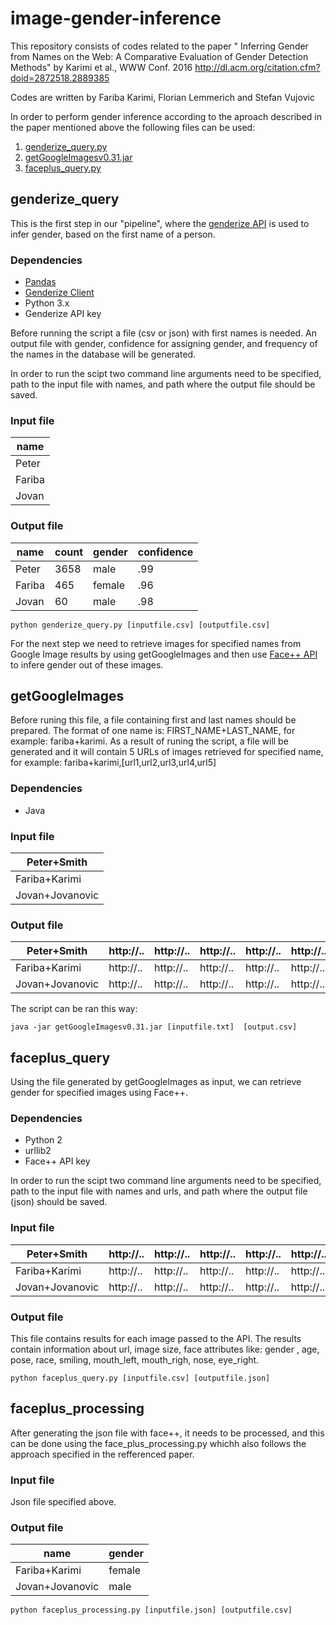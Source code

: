 # image-gender-inference
This repository consists of codes related to the paper " Inferring Gender from Names on the Web: A Comparative Evaluation of Gender Detection Methods" by Karimi et al., WWW Conf. 2016 http://dl.acm.org/citation.cfm?doid=2872518.2889385

Codes are written by
Fariba Karimi, Florian Lemmerich and Stefan Vujovic

In order to perform gender inference according to the aproach described in the paper mentioned above the following files can be used:
1. [genderize_query.py](https://github.com/frbkrm/image-gender-inference/blob/master/genderize_query.py)
2. [getGoogleImagesv0.31.jar](https://github.com/frbkrm/image-gender-inference/blob/master/getGoogleImagesv0.31.jar)
3. [faceplus_query.py](https://github.com/frbkrm/image-gender-inference/blob/master/faceplus_query.py)

## genderize_query

This is the first step in our "pipeline", where the [genderize API](http://genderize.io/) is used to infer gender, based on the first name of a person. 

### Dependencies

* [Pandas](https://pypi.python.org/pypi/pandas/)
* [Genderize Client](https://pypi.python.org/pypi/Genderize/0.1.5)
* Python 3.x
* Genderize API key

Before running the script a file (csv or json) with first names is needed. An output file with gender, confidence for assigning gender, and frequency of the names in the database will be generated.

In order to run the scipt two command line arguments need to be specified, path to the input file with names, and path where the output file should be saved. 

### Input file

name |
--- | 
Peter |
Fariba |
Jovan |

### Output file

name |count |gender |confidence|
--- | --- |--- |--- |
Peter |3658 |male |.99 |
Fariba |465 |female |.96 |
Jovan |60 |male |.98 |
 
```{r, engine='bash', count_lines}
python genderize_query.py [inputfile.csv] [outputfile.csv]
```

For the next step we need to retrieve images for specified names from Google Image results by using getGoogleImages and then use [Face++ API](https://www.faceplusplus.com/) to infere gender out of these images.

## getGoogleImages

Before runing this file, a file containing first and last names should be prepared. The format of one name is:
FIRST_NAME+LAST_NAME, for example: fariba+karimi. As a result of runing the script, a file will be generated and it will contain 5 URLs of images retrieved for specified name, for example: fariba+karimi,[url1,url2,url3,url4,url5] 

### Dependencies

* Java

### Input file

Peter+Smith |
--- | 
Fariba+Karimi |
Jovan+Jovanovic |

### Output file

Peter+Smith | http://.. |http://.. |http://.. |http://.. |http://.. |
--- |--- |--- |--- |--- |--- | 
Fariba+Karimi |http://.. |http://.. |http://.. |http://.. |http://.. |
Jovan+Jovanovic |http://.. |http://.. |http://.. |http://.. |http://.. |

The script can be ran this way: 
```{r, engine='bash', count_lines}
java -jar getGoogleImagesv0.31.jar [inputfile.txt]  [output.csv]
```
## faceplus_query

Using the file generated by getGoogleImages as input, we can retrieve gender for specified images using Face++. 

### Dependencies

* Python 2
* urllib2
* Face++ API key

In order to run the scipt two command line arguments need to be specified, path to the input file with names and urls, and path where the output file (json) should be saved. 

### Input file

Peter+Smith | http://.. |http://.. |http://.. |http://.. |http://.. |
--- |--- |--- |--- |--- |--- | 
Fariba+Karimi |http://.. |http://.. |http://.. |http://.. |http://.. |
Jovan+Jovanovic |http://.. |http://.. |http://.. |http://.. |http://.. |


### Output file

This file contains results for each image passed to the API. The results contain information about url, image size, face attributes like: gender , age, pose, race, smiling, mouth_left, mouth_righ, nose, eye_right.

```{r, engine='bash', count_lines}
python faceplus_query.py [inputfile.csv] [outputfile.json]
```

## faceplus_processing

After generating the json file with face++, it needs to be processed, and this can be done using the face_plus_processing.py whichh also follows the approach specified in the refferenced paper.

### Input file

Json file specified above.

### Output file

name | gender |
--- |--- | 
Fariba+Karimi | female |
Jovan+Jovanovic | male | 

```{r, engine='bash', count_lines}
python faceplus_processing.py [inputfile.json] [outputfile.csv]
```
 
